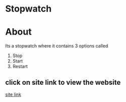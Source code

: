 # Stopwatch

# About 
Its a stopwatch where it contains 3 options called 
1. Stop
2. Start
3. Restart

## click on site link to view the website
[site link](https://manasanarinur.github.io/stopwatch.github.io/)